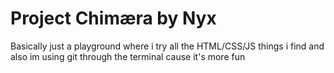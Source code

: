 # Project Chimæra by Nyx

Basically just a playground where i try all the HTML/CSS/JS things i find and also im using git through the terminal cause it's more fun